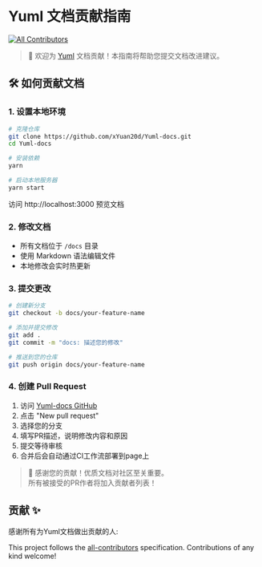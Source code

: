 # Yuml 文档贡献指南
<!-- ALL-CONTRIBUTORS-BADGE:START - Do not remove or modify this section -->
[![All Contributors](https://img.shields.io/badge/all_contributors-0-orange.svg?style=flat-square)](#contributors-)
<!-- ALL-CONTRIBUTORS-BADGE:END -->

> 📘 欢迎为 [Yuml](https://github.com/xYuan20d/Yuml) 文档贡献！本指南将帮助您提交文档改进建议。

## 🛠️ 如何贡献文档

### 1. 设置本地环境
```bash
# 克隆仓库
git clone https://github.com/xYuan20d/Yuml-docs.git
cd Yuml-docs

# 安装依赖
yarn

# 启动本地服务器
yarn start
```
访问 http://localhost:3000 预览文档

### 2. 修改文档
- 所有文档位于 `/docs` 目录
- 使用 Markdown 语法编辑文件
- 本地修改会实时热更新

### 3. 提交更改
```bash
# 创建新分支
git checkout -b docs/your-feature-name

# 添加并提交修改
git add .
git commit -m "docs: 描述您的修改"

# 推送到您的仓库
git push origin docs/your-feature-name
```

### 4. 创建 Pull Request
1. 访问 [Yuml-docs GitHub](https://github.com/xYuan20d/Yuml-docs)
2. 点击 "New pull request"
3. 选择您的分支
4. 填写PR描述，说明修改内容和原因
5. 提交等待审核
6. 合并后会自动通过CI工作流部署到page上

> 🌟 感谢您的贡献！优质文档对社区至关重要。  
> 所有被接受的PR作者将加入贡献者列表！

## 贡献 ✨

感谢所有为Yuml文档做出贡献的人:

<!-- ALL-CONTRIBUTORS-LIST:START - Do not remove or modify this section -->
<!-- prettier-ignore-start -->
<!-- markdownlint-disable -->
<!-- markdownlint-restore -->
<!-- prettier-ignore-end -->
<!-- ALL-CONTRIBUTORS-LIST:END -->

This project follows the [all-contributors](https://github.com/all-contributors/all-contributors) specification. Contributions of any kind welcome!